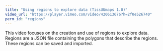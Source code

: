 ```yaml
---
title: "Using regions to explore data (TissUUmaps 1.0)"
video_url: "https://player.vimeo.com/video/420613676?h=2f0e526740"
perm_id: "regions"
---
```


This video focuses on the creation and use of regions to explore data. Regions are a JSON file containing the polygons that describe the regions. These regions can be saved and imported.